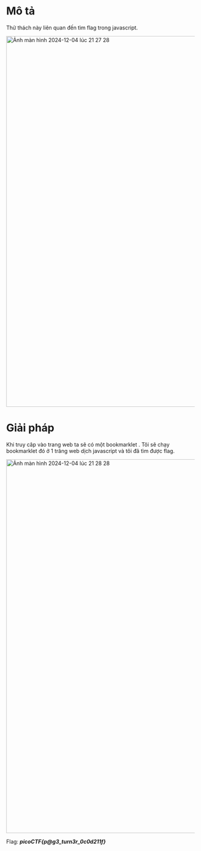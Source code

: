 # Mô tả 
Thử thách này liên quan đến tìm flag trong javascript.

<img width="990" alt="Ảnh màn hình 2024-12-04 lúc 21 27 28" src="https://github.com/user-attachments/assets/d880708d-534b-4b61-b2f7-965b25bb41e2">

# Giải pháp 
Khi truy câp vào trang web ta sẽ có một bookmarklet . Tôi sẽ chạy bookmarklet đó ở 1 trâng web dịch javascript và tôi đã tìm được flag.

<img width="998" alt="Ảnh màn hình 2024-12-04 lúc 21 28 28" src="https://github.com/user-attachments/assets/8ac94125-4d47-433a-8983-2c4e4b38d75b">

Flag: ***picoCTF{p@g3_turn3r_0c0d211f}***
